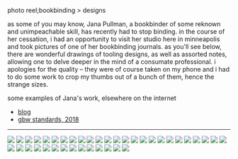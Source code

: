 photo reel;bookbinding > designs

as some of you may know, Jana Pullman, a bookbinder of some reknown and unimpeachable skill, has recently had to stop binding. in the course of her cessation, i had an opportunity to visit her studio here in minneapolis and took pictures of one of her bookbinding journals. as you'll see below, there are wonderful drawings of tooling designs, as well as assorted notes, allowing one to delve deeper in the mind of a consumate professional. i apologies for the quality – they were of course taken on my phone and i had to do some work to crop my thumbs out of a bunch of them, hence the strange sizes.

some examples of Jana's work, elsewhere on the internet

- [blog](https://aboutthebinding.blogspot.com/)
- [<abbr>gbw</abbr> standards, 2018](https://vimeo.com/ondemand/18gbw1)

----

<picture>
  <source srcset='/images/jana-pullman-journal/1.avif' type='image/avif'/>
  <source srcset='/images/jana-pullman-journal/1.jxl' type='image/jxl'/>
  <source srcset='/images/jana-pullman-journal/1.webp' type='image/webp'/>
  <img src='/images/jana-pullman-journal/1.jpg' loading='lazy'/>
</picture>
<picture>
  <source srcset='/images/jana-pullman-journal/2.avif' type='image/avif'/>
  <source srcset='/images/jana-pullman-journal/2.jxl' type='image/jxl'/>
  <source srcset='/images/jana-pullman-journal/2.webp' type='image/webp'/>
  <img src='/images/jana-pullman-journal/2.jpg' loading='lazy'/>
</picture>
<picture>
  <source srcset='/images/jana-pullman-journal/3.avif' type='image/avif'/>
  <source srcset='/images/jana-pullman-journal/3.jxl' type='image/jxl'/>
  <source srcset='/images/jana-pullman-journal/3.webp' type='image/webp'/>
  <img src='/images/jana-pullman-journal/3.jpg' loading='lazy'/>
</picture>
<picture>
  <source srcset='/images/jana-pullman-journal/4.avif' type='image/avif'/>
  <source srcset='/images/jana-pullman-journal/4.jxl' type='image/jxl'/>
  <source srcset='/images/jana-pullman-journal/4.webp' type='image/webp'/>
  <img src='/images/jana-pullman-journal/4.jpg' loading='lazy'/>
</picture>
<picture>
  <source srcset='/images/jana-pullman-journal/5.avif' type='image/avif'/>
  <source srcset='/images/jana-pullman-journal/5.jxl' type='image/jxl'/>
  <source srcset='/images/jana-pullman-journal/5.webp' type='image/webp'/>
  <img src='/images/jana-pullman-journal/5.jpg' loading='lazy'/>
</picture>
<picture>
  <source srcset='/images/jana-pullman-journal/6.avif' type='image/avif'/>
  <source srcset='/images/jana-pullman-journal/6.jxl' type='image/jxl'/>
  <source srcset='/images/jana-pullman-journal/6.webp' type='image/webp'/>
  <img src='/images/jana-pullman-journal/6.jpg' loading='lazy'/>
</picture>
<picture>
  <source srcset='/images/jana-pullman-journal/7.avif' type='image/avif'/>
  <source srcset='/images/jana-pullman-journal/7.jxl' type='image/jxl'/>
  <source srcset='/images/jana-pullman-journal/7.webp' type='image/webp'/>
  <img src='/images/jana-pullman-journal/7.jpg' loading='lazy'/>
</picture>
<picture>
  <source srcset='/images/jana-pullman-journal/8.avif' type='image/avif'/>
  <source srcset='/images/jana-pullman-journal/8.jxl' type='image/jxl'/>
  <source srcset='/images/jana-pullman-journal/8.webp' type='image/webp'/>
  <img src='/images/jana-pullman-journal/8.jpg' loading='lazy'/>
</picture>
<picture>
  <source srcset='/images/jana-pullman-journal/9.avif' type='image/avif'/>
  <source srcset='/images/jana-pullman-journal/9.jxl' type='image/jxl'/>
  <source srcset='/images/jana-pullman-journal/9.webp' type='image/webp'/>
  <img src='/images/jana-pullman-journal/9.jpg' loading='lazy'/>
</picture>
<picture>
  <source srcset='/images/jana-pullman-journal/10.avif' type='image/avif'/>
  <source srcset='/images/jana-pullman-journal/10.jxl' type='image/jxl'/>
  <source srcset='/images/jana-pullman-journal/10.webp' type='image/webp'/>
  <img src='/images/jana-pullman-journal/10.jpg' loading='lazy'/>
</picture>
<picture>
  <source srcset='/images/jana-pullman-journal/11.avif' type='image/avif'/>
  <source srcset='/images/jana-pullman-journal/11.jxl' type='image/jxl'/>
  <source srcset='/images/jana-pullman-journal/11.webp' type='image/webp'/>
  <img src='/images/jana-pullman-journal/11.jpg' loading='lazy'/>
</picture>
<picture>
  <source srcset='/images/jana-pullman-journal/12.avif' type='image/avif'/>
  <source srcset='/images/jana-pullman-journal/12.jxl' type='image/jxl'/>
  <source srcset='/images/jana-pullman-journal/12.webp' type='image/webp'/>
  <img src='/images/jana-pullman-journal/12.jpg' loading='lazy'/>
</picture>
<picture>
  <source srcset='/images/jana-pullman-journal/13.avif' type='image/avif'/>
  <source srcset='/images/jana-pullman-journal/13.jxl' type='image/jxl'/>
  <source srcset='/images/jana-pullman-journal/13.webp' type='image/webp'/>
  <img src='/images/jana-pullman-journal/13.jpg' loading='lazy'/>
</picture>
<picture>
  <source srcset='/images/jana-pullman-journal/14.avif' type='image/avif'/>
  <source srcset='/images/jana-pullman-journal/14.jxl' type='image/jxl'/>
  <source srcset='/images/jana-pullman-journal/14.webp' type='image/webp'/>
  <img src='/images/jana-pullman-journal/14.jpg' loading='lazy'/>
</picture>
<picture>
  <source srcset='/images/jana-pullman-journal/15.avif' type='image/avif'/>
  <source srcset='/images/jana-pullman-journal/15.jxl' type='image/jxl'/>
  <source srcset='/images/jana-pullman-journal/15.webp' type='image/webp'/>
  <img src='/images/jana-pullman-journal/15.jpg' loading='lazy'/>
</picture>
<picture>
  <source srcset='/images/jana-pullman-journal/16.avif' type='image/avif'/>
  <source srcset='/images/jana-pullman-journal/16.jxl' type='image/jxl'/>
  <source srcset='/images/jana-pullman-journal/16.webp' type='image/webp'/>
  <img src='/images/jana-pullman-journal/16.jpg' loading='lazy'/>
</picture>
<picture>
  <source srcset='/images/jana-pullman-journal/17.avif' type='image/avif'/>
  <source srcset='/images/jana-pullman-journal/17.jxl' type='image/jxl'/>
  <source srcset='/images/jana-pullman-journal/17.webp' type='image/webp'/>
  <img src='/images/jana-pullman-journal/17.jpg' loading='lazy'/>
</picture>
<picture>
  <source srcset='/images/jana-pullman-journal/18.avif' type='image/avif'/>
  <source srcset='/images/jana-pullman-journal/18.jxl' type='image/jxl'/>
  <source srcset='/images/jana-pullman-journal/18.webp' type='image/webp'/>
  <img src='/images/jana-pullman-journal/18.jpg' loading='lazy'/>
</picture>
<picture>
  <source srcset='/images/jana-pullman-journal/19.avif' type='image/avif'/>
  <source srcset='/images/jana-pullman-journal/19.jxl' type='image/jxl'/>
  <source srcset='/images/jana-pullman-journal/19.webp' type='image/webp'/>
  <img src='/images/jana-pullman-journal/19.jpg' loading='lazy'/>
</picture>
<picture>
  <source srcset='/images/jana-pullman-journal/20.avif' type='image/avif'/>
  <source srcset='/images/jana-pullman-journal/20.jxl' type='image/jxl'/>
  <source srcset='/images/jana-pullman-journal/20.webp' type='image/webp'/>
  <img src='/images/jana-pullman-journal/20.jpg' loading='lazy'/>
</picture>
<picture>
  <source srcset='/images/jana-pullman-journal/21.avif' type='image/avif'/>
  <source srcset='/images/jana-pullman-journal/21.jxl' type='image/jxl'/>
  <source srcset='/images/jana-pullman-journal/21.webp' type='image/webp'/>
  <img src='/images/jana-pullman-journal/21.jpg' loading='lazy'/>
</picture>
<picture>
  <source srcset='/images/jana-pullman-journal/22.avif' type='image/avif'/>
  <source srcset='/images/jana-pullman-journal/22.jxl' type='image/jxl'/>
  <source srcset='/images/jana-pullman-journal/22.webp' type='image/webp'/>
  <img src='/images/jana-pullman-journal/22.jpg' loading='lazy'/>
</picture>
<picture>
  <source srcset='/images/jana-pullman-journal/23.avif' type='image/avif'/>
  <source srcset='/images/jana-pullman-journal/23.jxl' type='image/jxl'/>
  <source srcset='/images/jana-pullman-journal/23.webp' type='image/webp'/>
  <img src='/images/jana-pullman-journal/23.jpg' loading='lazy'/>
</picture>
<picture>
  <source srcset='/images/jana-pullman-journal/24.avif' type='image/avif'/>
  <source srcset='/images/jana-pullman-journal/24.jxl' type='image/jxl'/>
  <source srcset='/images/jana-pullman-journal/24.webp' type='image/webp'/>
  <img src='/images/jana-pullman-journal/24.jpg' loading='lazy'/>
</picture>
<picture>
  <source srcset='/images/jana-pullman-journal/25.avif' type='image/avif'/>
  <source srcset='/images/jana-pullman-journal/25.jxl' type='image/jxl'/>
  <source srcset='/images/jana-pullman-journal/25.webp' type='image/webp'/>
  <img src='/images/jana-pullman-journal/25.jpg' loading='lazy'/>
</picture>
<picture>
  <source srcset='/images/jana-pullman-journal/26.avif' type='image/avif'/>
  <source srcset='/images/jana-pullman-journal/26.jxl' type='image/jxl'/>
  <source srcset='/images/jana-pullman-journal/26.webp' type='image/webp'/>
  <img src='/images/jana-pullman-journal/26.jpg' loading='lazy'/>
</picture>
<picture>
  <source srcset='/images/jana-pullman-journal/27.avif' type='image/avif'/>
  <source srcset='/images/jana-pullman-journal/27.jxl' type='image/jxl'/>
  <source srcset='/images/jana-pullman-journal/27.webp' type='image/webp'/>
  <img src='/images/jana-pullman-journal/27.jpg' loading='lazy'/>
</picture>
<picture>
  <source srcset='/images/jana-pullman-journal/28.avif' type='image/avif'/>
  <source srcset='/images/jana-pullman-journal/28.jxl' type='image/jxl'/>
  <source srcset='/images/jana-pullman-journal/28.webp' type='image/webp'/>
  <img src='/images/jana-pullman-journal/28.jpg' loading='lazy'/>
</picture>
<picture>
  <source srcset='/images/jana-pullman-journal/29.avif' type='image/avif'/>
  <source srcset='/images/jana-pullman-journal/29.jxl' type='image/jxl'/>
  <source srcset='/images/jana-pullman-journal/29.webp' type='image/webp'/>
  <img src='/images/jana-pullman-journal/29.jpg' loading='lazy'/>
</picture>
<picture>
  <source srcset='/images/jana-pullman-journal/30.avif' type='image/avif'/>
  <source srcset='/images/jana-pullman-journal/30.jxl' type='image/jxl'/>
  <source srcset='/images/jana-pullman-journal/30.webp' type='image/webp'/>
  <img src='/images/jana-pullman-journal/30.jpg' loading='lazy'/>
</picture>
<picture>
  <source srcset='/images/jana-pullman-journal/31.avif' type='image/avif'/>
  <source srcset='/images/jana-pullman-journal/31.jxl' type='image/jxl'/>
  <source srcset='/images/jana-pullman-journal/31.webp' type='image/webp'/>
  <img src='/images/jana-pullman-journal/31.jpg' loading='lazy'/>
</picture>
<picture>
  <source srcset='/images/jana-pullman-journal/32.avif' type='image/avif'/>
  <source srcset='/images/jana-pullman-journal/32.jxl' type='image/jxl'/>
  <source srcset='/images/jana-pullman-journal/32.webp' type='image/webp'/>
  <img src='/images/jana-pullman-journal/32.jpg' loading='lazy'/>
</picture>
<picture>
  <source srcset='/images/jana-pullman-journal/33.avif' type='image/avif'/>
  <source srcset='/images/jana-pullman-journal/33.jxl' type='image/jxl'/>
  <source srcset='/images/jana-pullman-journal/33.webp' type='image/webp'/>
  <img src='/images/jana-pullman-journal/33.jpg' loading='lazy'/>
</picture>
<picture>
  <source srcset='/images/jana-pullman-journal/34.avif' type='image/avif'/>
  <source srcset='/images/jana-pullman-journal/34.jxl' type='image/jxl'/>
  <source srcset='/images/jana-pullman-journal/34.webp' type='image/webp'/>
  <img src='/images/jana-pullman-journal/34.jpg' loading='lazy'/>
</picture>
<picture>
  <source srcset='/images/jana-pullman-journal/35.avif' type='image/avif'/>
  <source srcset='/images/jana-pullman-journal/35.jxl' type='image/jxl'/>
  <source srcset='/images/jana-pullman-journal/35.webp' type='image/webp'/>
  <img src='/images/jana-pullman-journal/35.jpg' loading='lazy'/>
</picture>
<picture>
  <source srcset='/images/jana-pullman-journal/36.avif' type='image/avif'/>
  <source srcset='/images/jana-pullman-journal/36.jxl' type='image/jxl'/>
  <source srcset='/images/jana-pullman-journal/36.webp' type='image/webp'/>
  <img src='/images/jana-pullman-journal/36.jpg' loading='lazy'/>
</picture>
<picture>
  <source srcset='/images/jana-pullman-journal/37.avif' type='image/avif'/>
  <source srcset='/images/jana-pullman-journal/37.jxl' type='image/jxl'/>
  <source srcset='/images/jana-pullman-journal/37.webp' type='image/webp'/>
  <img src='/images/jana-pullman-journal/37.jpg' loading='lazy'/>
</picture>
<picture>
  <source srcset='/images/jana-pullman-journal/38.avif' type='image/avif'/>
  <source srcset='/images/jana-pullman-journal/38.jxl' type='image/jxl'/>
  <source srcset='/images/jana-pullman-journal/38.webp' type='image/webp'/>
  <img src='/images/jana-pullman-journal/38.jpg' loading='lazy'/>
</picture>
<picture>
  <source srcset='/images/jana-pullman-journal/39.avif' type='image/avif'/>
  <source srcset='/images/jana-pullman-journal/39.jxl' type='image/jxl'/>
  <source srcset='/images/jana-pullman-journal/39.webp' type='image/webp'/>
  <img src='/images/jana-pullman-journal/39.jpg' loading='lazy'/>
</picture>
